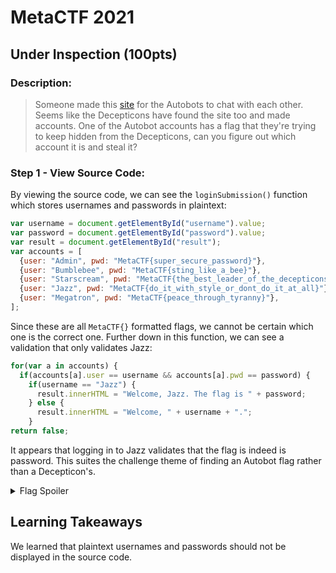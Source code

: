 # MetaCTF 2021
## Under Inspection (100pts)
### Description: 
>Someone made this [site](https://metaproblems.com/2841e99cee26f773b26b300acad556c4/inspect/) for the Autobots to chat with each other. Seems like the Decepticons have found the site too and made accounts.
One of the Autobot accounts has a flag that they're trying to keep hidden from the Decepticons, can you figure out which account it is and steal it?

### Step 1 - View Source Code:
By viewing the source code, we can see the `loginSubmission()` function which stores usernames and passwords in plaintext:
```javascript
var username = document.getElementById("username").value;
var password = document.getElementById("password").value;
var result = document.getElementById("result");
var accounts = [
  {user: "Admin", pwd: "MetaCTF{super_secure_password}"},
  {user: "Bumblebee", pwd: "MetaCTF{sting_like_a_bee}"},
  {user: "Starscream", pwd: "MetaCTF{the_best_leader_of_the_decepticons}"},
  {user: "Jazz", pwd: "MetaCTF{do_it_with_style_or_dont_do_it_at_all}"},
  {user: "Megatron", pwd: "MetaCTF{peace_through_tyranny}"},
];
```
Since these are all `MetaCTF{}` formatted flags, we cannot be certain which one is the correct one. Further down in this function, we can see a validation that only validates Jazz:
```javascript
for(var a in accounts) {
  if(accounts[a].user == username && accounts[a].pwd == password) {
    if(username == "Jazz") {
      result.innerHTML = "Welcome, Jazz. The flag is " + password;
    } else {
      result.innerHTML = "Welcome, " + username + ".";
    }
return false;
```
It appears that logging in to Jazz validates that the flag is indeed is password. This suites the challenge theme of finding an Autobot flag rather than a Decepticon's.

<details>
  <summary> Flag Spoiler </summary>
  MetaCTF{do_it_with_style_or_dont_do_it_at_all}
</details>

## Learning Takeaways
We learned that plaintext usernames and passwords should not be displayed in the source code.
